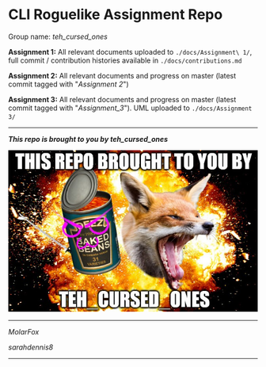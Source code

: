 # CLI Roguelike Assignment Repo

Group name: _teh\_cursed\_ones_


**Assignment 1:** All relevant documents uploaded to `./docs/Assignment\ 1/`, full commit / contribution histories available in `./docs/contributions.md`


**Assignment 2:** All relevant documents and progress on master (latest commit tagged with "*Assignment 2*")


**Assignment 3:** All relevant documents and progress on master (latest commit tagged with "*Assignment_3*"). UML uploaded to `./docs/Assignment 3/`

--------------------------------------------------------

_**This repo is brought to you by teh\_cursed\_ones**_

![teh_cursed_ones watermark](/teh_cursed_ones.jpg)

--------------------------------------------------------

_MolarFox_

_sarahdennis8_

--------------------------------------------------------

